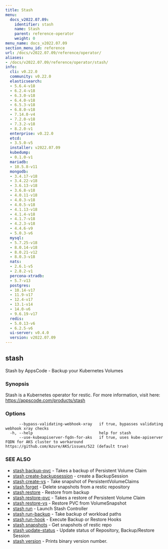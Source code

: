 ```yaml
---
title: Stash
menu:
  docs_v2022.07.09:
    identifier: stash
    name: Stash
    parent: reference-operator
    weight: 0
menu_name: docs_v2022.07.09
section_menu_id: reference
url: /docs/v2022.07.09/reference/operator/
aliases:
- /docs/v2022.07.09/reference/operator/stash/
info:
  cli: v0.22.0
  community: v0.22.0
  elasticsearch:
  - 5.6.4-v18
  - 6.2.4-v18
  - 6.3.0-v18
  - 6.4.0-v18
  - 6.5.3-v18
  - 6.8.0-v18
  - 7.14.0-v4
  - 7.2.0-v18
  - 7.3.2-v18
  - 8.2.0-v1
  enterprise: v0.22.0
  etcd:
  - 3.5.0-v5
  installer: v2022.07.09
  kubedump:
  - 0.1.0-v1
  mariadb:
  - 10.5.8-v11
  mongodb:
  - 3.4.17-v18
  - 3.4.22-v18
  - 3.6.13-v18
  - 3.6.8-v18
  - 4.0.11-v18
  - 4.0.3-v18
  - 4.0.5-v18
  - 4.1.13-v18
  - 4.1.4-v18
  - 4.1.7-v18
  - 4.2.3-v18
  - 4.4.6-v9
  - 5.0.3-v6
  mysql:
  - 5.7.25-v18
  - 8.0.14-v18
  - 8.0.21-v12
  - 8.0.3-v18
  nats:
  - 2.6.1-v5
  - 2.8.2-v1
  percona-xtradb:
  - 5.7-v13
  postgres:
  - 10.14-v17
  - 11.9-v17
  - 12.4-v17
  - 13.1-v14
  - 14.0-v6
  - 9.6.19-v17
  redis:
  - 5.0.13-v6
  - 6.2.5-v6
  ui-server: v0.4.0
  version: v2022.07.09
---
```


## stash

Stash by AppsCode - Backup your Kubernetes Volumes

### Synopsis

Stash is a Kubernetes operator for restic. For more information, visit here: https://appscode.com/products/stash

### Options

```
      --bypass-validating-webhook-xray   if true, bypasses validating webhook xray checks
  -h, --help                             help for stash
      --use-kubeapiserver-fqdn-for-aks   if true, uses kube-apiserver FQDN for AKS cluster to workaround https://github.com/Azure/AKS/issues/522 (default true)
```

### SEE ALSO

* [stash backup-pvc](/docs/v2022.07.09/reference/operator/stash_backup-pvc)	 - Takes a backup of Persistent Volume Claim
* [stash create-backupsession](/docs/v2022.07.09/reference/operator/stash_create-backupsession)	 - create a BackupSession
* [stash create-vs](/docs/v2022.07.09/reference/operator/stash_create-vs)	 - Take snapshot of PersistentVolumeClaims
* [stash forget](/docs/v2022.07.09/reference/operator/stash_forget)	 - Delete snapshots from a restic repository
* [stash restore](/docs/v2022.07.09/reference/operator/stash_restore)	 - Restore from backup
* [stash restore-pvc](/docs/v2022.07.09/reference/operator/stash_restore-pvc)	 - Takes a restore of Persistent Volume Claim
* [stash restore-vs](/docs/v2022.07.09/reference/operator/stash_restore-vs)	 - Restore PVC from VolumeSnapshot
* [stash run](/docs/v2022.07.09/reference/operator/stash_run)	 - Launch Stash Controller
* [stash run-backup](/docs/v2022.07.09/reference/operator/stash_run-backup)	 - Take backup of workload paths
* [stash run-hook](/docs/v2022.07.09/reference/operator/stash_run-hook)	 - Execute Backup or Restore Hooks
* [stash snapshots](/docs/v2022.07.09/reference/operator/stash_snapshots)	 - Get snapshots of restic repo
* [stash update-status](/docs/v2022.07.09/reference/operator/stash_update-status)	 - Update status of Repository, Backup/Restore Session
* [stash version](/docs/v2022.07.09/reference/operator/stash_version)	 - Prints binary version number.

